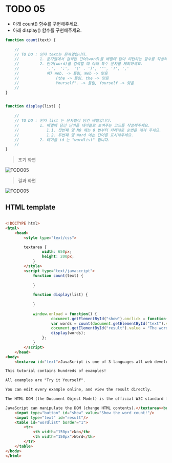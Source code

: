 ﻿TODO 05
========

* 아래 count() 함수를 구현해주세요.
* 아래 display() 함수를 구현해주세요.

```javascript
function count(text) {
	
	//
	// TO DO : 인자 text는 문자열입니다. 
	//         1. 문자열에서 검색된 단어(word)를 배열에 담아 리턴하는 함수를 작성해주세요.
	//         2. 단어(word)를 검색할 때 아래 특수 문자를 제외하세요.
	//            '.',  ':',  '(' . ')', '"', '!', ','
	//            예) Web. -> 틀림, Web -> 맞음
	//                (the -> 틀림, the -> 맞음
	//                Yourself". -> 틀림, Yourself -> 맞음
	//        
}


function display(list) {
	
	//
	// TO DO : 인자 list 는 문자열이 담긴 배열입니다. 
	//         1. 배열에 담긴 단어를 테이블로 보여주는 코드를 작성해주세요.
	//            1.1. 첫번째 열 NO 에는 0 번부터 차례대로 순번을 매겨 주세요.
	//            1.2. 두번째 열 Word 에는 단어를 표시해주세요.
	//         2. 테이블 id 는 "wordlist" 입니다.
	//        
}

```

> 초기 화면

![TODO05](https://github.com/ByungChangYoo/clipsoft/blob/master/javascript/07/todo/images/todo_05.png)


>  결과 화면

![TODO05](https://github.com/ByungChangYoo/clipsoft/blob/master/javascript/07/todo/images/todo_05_result.png)

## HTML template

```html

<!DOCTYPE html> 
<html>
	<head>
		<style type="text/css">			

		textarea {
				width: 650px;
				height: 200px;			
			}			
		</style>
		<script type="text/javascript">
			function count(text) {
				
			}
			
			function display(list) {
						
			}
			
			window.onload = function() {
					document.getElementById("show").onclick = function() {
					var words = count(document.getElementById("text").value);
					document.getElementById("result").value = "The word count is " + words.length ;
					display(words);
				};
			}			
		</script>
	</head>
<body> 
	<textarea id="text">JavaScript is one of 3 languages all web developers must learn:

This tutorial contains hundreds of examples!

All examples are "Try it Yourself".

You can edit every example online, and view the result directly.

The HTML DOM (the Document Object Model) is the official W3C standard for accessing HTML elements.

JavaScript can manipulate the DOM (change HTML contents).</textarea><br>
	<input type="button" id="show" value="Show the word count!"/>        
	<input type="text" id="result"/>
	<table id="wordlist" border="1">
		<tr> 
			<th width="150px">No</th>
			<th width="150px">Word</th>
		</tr>	
	</table> 
</body>
</html>

```
